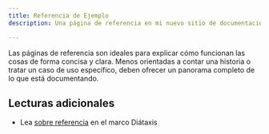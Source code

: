```yaml
---
title: Referencia de Ejemplo
description: Una página de referencia en mi nuevo sitio de documentación Starlight.

---
```


Las páginas de referencia son ideales para explicar cómo funcionan las cosas de forma concisa y clara.
Menos orientadas a contar una historia o tratar un caso de uso específico, deben ofrecer un panorama completo de lo que está documentando.

## Lecturas adicionales

* Lea [sobre referencia](https://diataxis.fr/reference/) en el marco Diátaxis
